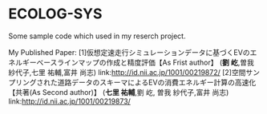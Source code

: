 # ECOLOG-SYS
Some sample code which used in my reserch project.  
  
  
My Published Paper:
[1]仮想定速走行シミュレーションデータに基づくEVのエネルギーベースラインマップの作成と精度評価【As Frist author】 (**劉 屹**,曽我 紗代子,七里 祐輔,富井 尚志) link:http://id.nii.ac.jp/1001/00219872/
[2]空間サンプリングされた道路データのスキーマによるEVの消費エネルギー計算の高速化【共著(As Second author)】 (**七里 祐輔**,劉 屹, 曽我 紗代子,富井 尚志) link:http://id.nii.ac.jp/1001/00219873/
